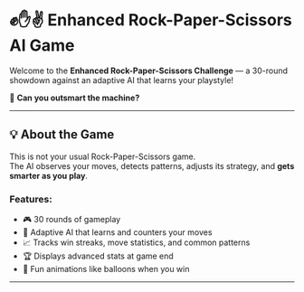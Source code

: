 # ✊✋✌️ Enhanced Rock-Paper-Scissors AI Game

Welcome to the **Enhanced Rock-Paper-Scissors Challenge** — a 30-round showdown against an adaptive AI that learns your playstyle!

🧠 **Can you outsmart the machine?**

---

## 💡 About the Game

This is not your usual Rock-Paper-Scissors game.  
The AI observes your moves, detects patterns, adjusts its strategy, and **gets smarter as you play**.

### Features:
- 🎮 30 rounds of gameplay  
- 🤖 Adaptive AI that learns and counters your moves  
- 📈 Tracks win streaks, move statistics, and common patterns  
- 🏆 Displays advanced stats at game end  
- 🎉 Fun animations like balloons when you win

---


